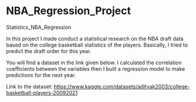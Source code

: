 # NBA_Regression_Project
Statistics_NBA_Regression

In this project I made conduct a statistical research on the NBA draft data based on the college basketball statistics of the players. Basically, I tried to predict the draft order for this year.

You will find a dataset in the link given below. I calculated the correlation coefficients between the variables then I built a regression model to make predictions for the next year.

Link to the dataset: https://www.kaggle.com/datasets/adityak2003/college-basketball-players-20092021
